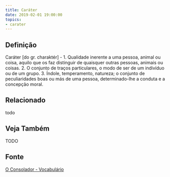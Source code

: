 ```yaml
---
title: Caráter
date: 2019-02-01 19:00:00
topics:
- carater
---
```


## Definição
Caráter [do gr. charaktér] - 1. Qualidade inerente a uma pessoa, animal ou
coisa, aquilo que os faz distinguir de quaisquer outras pessoas, animais ou
coisas. 2. O conjunto de traços particulares, o modo de ser de um indivíduo ou
de um grupo. 3. Índole, temperamento, natureza; o conjunto de peculiaridades
boas ou más de uma pessoa, determinado-lhe a conduta e a concepção moral.

## Relacionado
todo

## Veja Também
TODO

## Fonte
[O Consolador - Vocabulário](http://www.oconsolador.com.br/linkfixo/vocabulario/principal.html)


